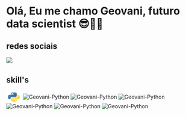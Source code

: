 <div>
  <h1>Olá, Eu me chamo Geovani, futuro data scientist 😎👨‍💻</h1>
  <h2>redes sociais</h2>
  <a href="https://www.linkedin.com/in/geovani-lima-cardoso-760212158/" target="_blank"><img src="https://img.shields.io/badge/-LinkedIn-%230077B5?style=for-the-badge&logo=linkedin&logoColor=white" target="_blank"></a>
  <h2>skill's</h2>
    <img align="center" alt="Geovani-Python" height="30" width="40" src="https://raw.githubusercontent.com/devicons/devicon/master/icons/python/python-original.svg">
    <img align="center" alt="Geovani-Python" height="30" width="" src="https://upload.wikimedia.org/wikipedia/commons/8/87/Sql_data_base_with_logo.png">
    <img align="center" alt="Geovani-Python" height="30" width="30" src="https://community.alteryx.com/t5/image/serverpage/image-id/259688iF6C1C4BD0BC11851?v=v2">
    <img align="center" alt="Geovani-Python" height="30" width="30" src="https://forum-cdn.knime.com/uploads/default/original/1X/ab3ccf34482a0329361734a18199390177204f15.png">
    <img align="center" alt="Geovani-Python" height="30" width="30" src="https://upload.wikimedia.org/wikipedia/commons/c/cf/New_Power_BI_Logo.svg">
    <img align="center" alt="Geovani-Python" height="30" width="" src="https://upload.wikimedia.org/wikipedia/commons/thumb/3/32/Qlik_Logo.svg/2560px-Qlik_Logo.svg.png">
    <img align="center" alt="Geovani-Python" height="30" width="" src="https://upload.wikimedia.org/wikipedia/commons/4/4b/Tableau_Logo.png">
</div>
